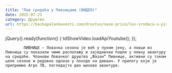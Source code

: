 ```yaml
---
title: "Лов срндаћа у Пивницама (ВИДЕО)"
date: 2025-07-21
category: Друштво
url: https://backapalankavesti.com/drustvo/nase-price/lov-srndaca-u-pivnicama-video/
---
```


jQuery().ready(function() {
                            tdShowVideo.loadApiYoutube(); 
                        });
                        
                    
            ПИВНИЦЕ – Ловачка сезона је већ у пуном јеку, а ловци из Пивница су показали чиме располажу и заједнички пошли у ловну авантуру на срндаће. Чланови Ловачког друштва „Фазан“ Пивнице, активни су током целе сезоне и редовно одлазе у походе на дивљач. У прилогу који је припремио Агро ТВ, погледајте део њихове авантуре.
